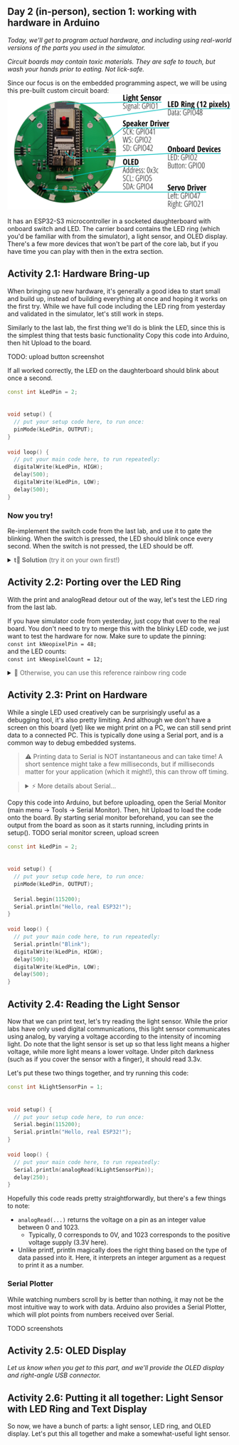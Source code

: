 ## Day 2 (in-person), section 1: working with hardware in Arduino

_Today, we'll get to program actual hardware, and including using real-world versions of the parts you used in the simulator._

_Circuit boards may contain toxic materials._
_They are safe to touch, but wash your hands prior to eating._
_Not lick-safe._

Since our focus is on the embedded programming aspect, we will be using this pre-built custom circuit board:
![OwlBot pinning](owlbot-pinning.png)

It has an ESP32-S3 microcontroller in a socketed daughterboard with onboard switch and LED.
The carrier board contains the LED ring (which you'd be familiar with from the simulator), a light sensor, and OLED display.
There's a few more devices that won't be part of the core lab, but if you have time you can play with then in the extra section.


## Activity 2.1: Hardware Bring-up

When bringing up new hardware, it's generally a good idea to start small and build up, instead of building everything at once and hoping it works on the first try.
While we have full code including the LED ring from yesterday and validated in the simulator, let's still work in steps.

Similarly to the last lab, the first thing we'll do is blink the LED, since this is the simplest thing that tests basic functionality
Copy this code into Arduino, then hit Upload to the board.

TODO: upload button screenshot

If all worked correctly, the LED on the daughterboard should blink about once a second.

```cpp
const int kLedPin = 2;


void setup() {
  // put your setup code here, to run once:
  pinMode(kLedPin, OUTPUT);
}

void loop() {
  // put your main code here, to run repeatedly:
  digitalWrite(kLedPin, HIGH);
  delay(500);
  digitalWrite(kLedPin, LOW);
  delay(500);
}
```


### Now you try!

Re-implement the switch code from the last lab, and use it to gate the blinking.
When the switch is pressed, the LED should blink once every second.
When the switch is not pressed, the LED should be off.

<details><summary><span style="color:DimGrey"><b>t🤔 Solution</b> (try it on your own first!)</span></summary>

  ```cpp
  const int kLedPin = 2;
  const int kButtonPin = 0;
  
    
  void setup() {
    // put your setup code here, to run once:
    pinMode(kLedPin, OUTPUT);
    pinMode(kButtonPin, INPUT_PULLUP);
  }
    
  void loop() {
    // put your main code here, to run repeatedly:
    if (!digitalRead(kButtonPin)) {  // just gate the blinking with an if conditional on the button state 
      digitalWrite(kLedPin, HIGH);
      delay(500);
      digitalWrite(kLedPin, LOW);
      delay(500);
    }
  }
  ```
</details>


## Activity 2.2: Porting over the LED Ring

With the print and analogRead detour out of the way, let's test the LED ring from the last lab.

If you have simulator code from yesterday, just copy that over to the real board.
You don't need to try to merge this with the blinky LED code, we just want to test the hardware for now.
Make sure to update the pinning:  
`const int kNeopixelPin = 48;`  
and the LED counts:  
`const int kNeopixelCount = 12;`

<details><summary><span style="color:DimGrey">🤔 Otherwise, you can use this reference rainbow ring code</span></summary>

  ```cpp
  #include <Adafruit_NeoPixel.h>
  const int kNeopixelCount = 12;
  Adafruit_NeoPixel LedRing(kNeopixelCount, kNeopixelPin);
  
  void setup() {
    // put your setup code here, to run once:
    LedRing.begin();
  }

  int offset = 0;
  
  void loop() {
    // put your main code here, to run repeatedly:
    for (int i=0; i<kNeopixelCount; i++) {
      int index = (i + offset) % 6;
      if (index % 6 == 0) {
        LedRing.setPixelColor(i, LedRing.Color(255, 0, 0));
      } else if (index == 1) {
        LedRing.setPixelColor(i, LedRing.Color(255, 255, 0));
      } else if (index == 2) {
        LedRing.setPixelColor(i, LedRing.Color(0, 255, 0));
      } else if (index == 3) {
        LedRing.setPixelColor(i, LedRing.Color(0, 255, 255));
      } else if (index == 4) {
        LedRing.setPixelColor(i, LedRing.Color(0, 0, 255));
      } else if (index == 5) {
        LedRing.setPixelColor(i, LedRing.Color(255, 0, 255));
      }
    }
    offset++;
    LedRing.show();
    delay(250);
  }
  ```
</details>


## Activity 2.3: Print on Hardware

While a single LED used creatively can be surprisingly useful as a debugging tool, it's also pretty limiting.
And although we don't have a screen on this board (yet) like we might print on a PC, we can still send print data to a connected PC.
This is typically done using a Serial port, and is a common way to debug embedded systems.

> ⚠️ Printing data to Serial is NOT instantaneous and can take time!
> A short sentence might take a few milliseconds, but if milliseconds matter for your application (which it might!), this can throw off timing.

> <details><summary>⚡ More details about Serial...</summary>
>
>   Serial refers to a serial port, in which data is transferred one bit at a time.
>   In embedded systems, this often refers to a UART (universal asynchronous receiver-transmitter), a signalling standard for transferring bytes.
>   This is commonly used to send debugging information to a connected PC, where it can then be displayed.
> 
>   UART communications are defined in terms of baud rate, which is the number of bits per second.
>   115200 baud (a common faster speed) means 115200 bits per second.
>   At 8 bits per character, one start bit, and one stop bit, this means 11520 characters per second, or about 0.086 milliseconds per character.
> 
>   In simpler frameworks like Arduino, Serial `print`s are blocking (like `delay`) until the data transfer completes.
>   On some more advanced processors, it is possible to send serial data in the background, with `print` returning immediately while the data transfer continues.
>
>   On modern boards, a separate chip commonly adapts UART signaling to USB, which can then be directly plugged into a PC.
>   However, the concept is still the same: a stream of characters from the microcontroller to the screen, which can be displayed as text. 
> </details>

Copy this code into Arduino, but before uploading, open the Serial Monitor (main menu -> Tools -> Serial Monitor).
Then, hit Upload to load the code onto the board.
By starting serial monitor beforehand, you can see the output from the board as soon as it starts running, including prints in setup().
TODO serial monitor screen, upload screen

```cpp
const int kLedPin = 2;


void setup() {
  // put your setup code here, to run once:
  pinMode(kLedPin, OUTPUT);

  Serial.begin(115200);
  Serial.println("Hello, real ESP32!");
}

void loop() {
  // put your main code here, to run repeatedly:
  Serial.println("Blink");
  digitalWrite(kLedPin, HIGH);
  delay(500);
  digitalWrite(kLedPin, LOW);
  delay(500);
}
```


## Activity 2.4: Reading the Light Sensor

Now that we can print text, let's try reading the light sensor.
While the prior labs have only used digital communications, this light sensor communicates using analog, by varying a voltage according to the intensity of incoming light.
Do note that the light sensor is set up so that less light means a higher voltage, while more light means a lower voltage.
Under pitch darkness (such as if you cover the sensor with a finger), it should read 3.3v.

Let's put these two things together, and try running this code:

```cpp
const int kLightSensorPin = 1;


void setup() {
  // put your setup code here, to run once:
  Serial.begin(115200);
  Serial.println("Hello, real ESP32!");
}

void loop() {
  // put your main code here, to run repeatedly:
  Serial.println(analogRead(kLightSensorPin));
  delay(250);
}
```

Hopefully this code reads pretty straightforwardly, but there's a few things to note:
- `analogRead(...)` returns the voltage on a pin as an integer value between 0 and 1023.
  - Typically, 0 corresponds to 0V, and 1023 corresponds to the positive voltage supply (3.3V here).
- Unlike printf, println magically does the right thing based on the type of data passed into it.
  Here, it interprets an integer argument as a request to print it as a number.


### Serial Plotter

While watching numbers scroll by is better than nothing, it may not be the most intuitive way to work with data.
Arduino also provides a Serial Plotter, which will plot points from numbers received over Serial.

TODO screenshots


## Activity 2.5: OLED Display

_Let us know when you get to this part, and we'll provide the OLED display and right-angle USB connector._


## Activity 2.6: Putting it all together: Light Sensor with LED Ring and Text Display

So now, we have a bunch of parts: a light sensor, LED ring, and OLED display.
Let's put this all together and make a somewhat-useful light sensor.

